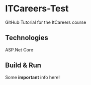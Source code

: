 # ITCareers-Test

GitHub Tutorial for the ItCareers course

## Technologies

ASP.Net Core

## Build & Run

Some **important** info here!